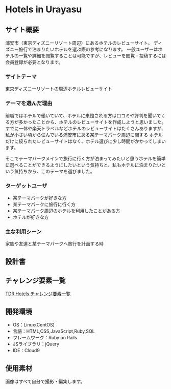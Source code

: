 # Hotels in Urayasu

## サイト概要
浦安市（東京ディズニーリゾート周辺）にあるホテルのレビューサイト。
ディズニー旅行で泊まりたいホテルを選ぶ際の参考になります。
一般ユーザーはホテルの一覧や詳細を閲覧することは可能ですが、レビューを閲覧・投稿するには会員登録が必要となります。

### サイトテーマ
東京ディズニーリゾートの周辺ホテルレビューサイト

### テーマを選んだ理由

前職ではホテルで働いていて、ホテルに来館される方は口コミや評判を聞いてくる方が多かったことから、ホテルのレビューサイトを作成しようと思いました。
すでに一休や楽天トラベルなどホテルのレビューサイトはたくさんありますが、私が小さい頃から住んでいる浦安市にある某テーマパーク周辺に関する
ホテルだけに絞られたレビューサイトはなく、ホテル選びに少し時間がかかってしまいます。

そこでテーマパークメインで旅行に行く方が泊まってみたいと思うホテルを簡単に選べることができるようにしたいという気持ちと、私もホテルに泊まりたいという気持ちから、このテーマを選びました。

### ターゲットユーザ

- 某テーマパークが好きな方
- 某テーマパークに旅行に行く方
- 某テーマパーク周辺のホテルを利用したことがある方
- ホテルが好きな方

### 主な利用シーン
家族や友達と某テーマパークへ旅行を計画する時

## 設計書


## チャレンジ要素一覧
[TDR Hotels チャレンジ要素一覧](https://docs.google.com/spreadsheets/d/1g0c8Bz8RHw8O-zL7bRNLPVbDtSNMyuum_2vkwjnZWr4/edit#gid=0)

## 開発環境
- OS：Linux(CentOS)
- 言語：HTML,CSS,JavaScript,Ruby,SQL
- フレームワーク：Ruby on Rails
- JSライブラリ：jQuery
- IDE：Cloud9

## 使用素材
画像はすべて自分で撮影・編集します。
